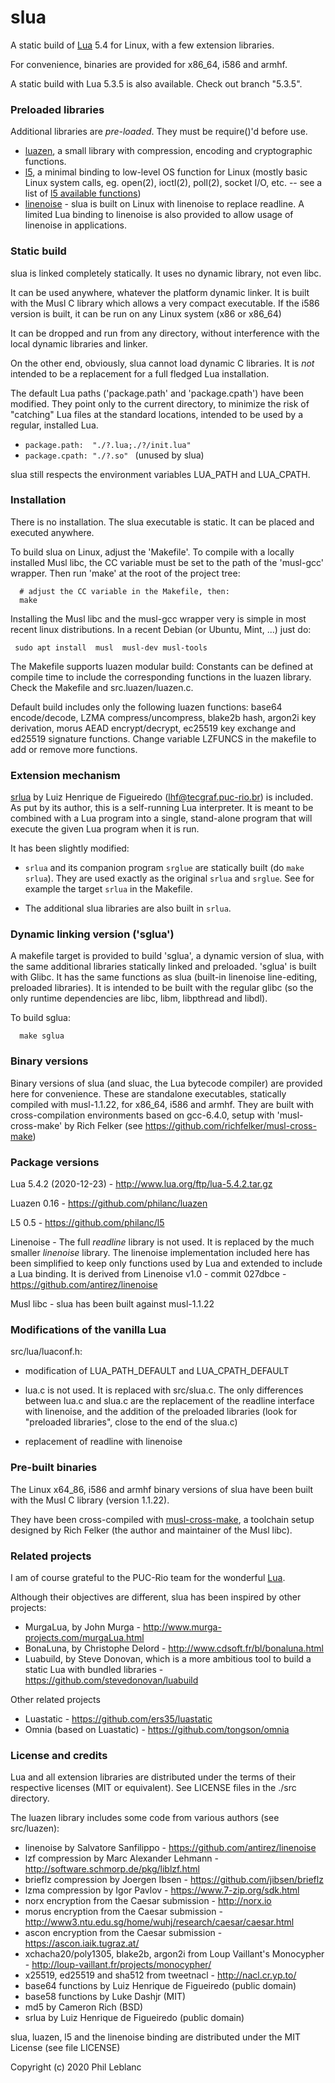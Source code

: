
# slua

A static build of [Lua](http://www.lua.org/) 5.4 for Linux, with a few extension libraries.

For convenience, binaries are provided for x86_64, i586 and armhf.

A static build with Lua 5.3.5 is also available. Check out branch "5.3.5".

### Preloaded libraries

Additional libraries are *pre-loaded*. They must be require()'d before use.

- [luazen](https://github.com/philanc/luazen), a small library with compression, encoding and cryptographic functions.
- [l5](https://github.com/philanc/l5), a minimal binding to low-level OS function for Linux (mostly basic Linux system calls, eg. open(2), ioctl(2), poll(2), socket I/O, etc. -- see a list of [l5 available functions](https://github.com/philanc/l5#available-functions))
- [linenoise](src/linenoise.md) - slua is built on Linux with linenoise to replace readline. A limited Lua binding to linenoise is also provided to allow usage of linenoise in applications.

### Static build

slua is linked completely statically. It uses no dynamic library, not even libc.  

It can be used anywhere, whatever the platform dynamic linker. It is built with the Musl C library which allows a very compact executable. If the i586 version is built, it can be run on any Linux system (x86 or x86_64)

It can be dropped and run from any directory, without interference with the local dynamic libraries and linker.  

On the other end, obviously, slua cannot load dynamic C libraries. It is *not* intended to be a replacement for a full fledged Lua installation.

The default Lua paths ('package.path' and 'package.cpath') have been modified. They point only to the current directory, to minimize the risk of "catching" Lua files at the standard locations, intended to be used by a regular, installed Lua.

* `package.path:  "./?.lua;./?/init.lua" `
* `package.cpath: "./?.so" ` (unused by slua)

slua still respects the environment variables LUA_PATH and LUA_CPATH.

### Installation

There is no installation. The slua executable is static. It can be placed and executed anywhere. 

To build slua on Linux, adjust the 'Makefile'. To compile with a locally installed Musl libc, the CC variable must be set to the path of the 'musl-gcc' wrapper. Then run 'make' at the root of the project tree:
```
  # adjust the CC variable in the Makefile, then:
  make
```

Installing the Musl libc and the musl-gcc wrapper very is simple in most recent linux distributions. In a recent Debian (or Ubuntu, Mint, ...) just do:
```
 sudo apt install  musl  musl-dev musl-tools
 ```
 
The Makefile supports luazen modular build:  Constants can be defined at compile time to include the corresponding functions in the luazen library. Check the Makefile and src.luazen/luazen.c.

Default build includes only the following luazen functions: base64 encode/decode, LZMA compress/uncompress, blake2b hash, argon2i key derivation, morus AEAD encrypt/decrypt, ec25519 key exchange and ed25519 signature functions. Change variable LZFUNCS in the makefile to add or remove more functions.

### Extension mechanism

[srlua](https://webserver2.tecgraf.puc-rio.br/~lhf/ftp/lua/#srlua) by Luiz Henrique de Figueiredo (lhf@tecgraf.puc-rio.br) is included. As put by its author, this is a self-running Lua interpreter.  It is meant to be combined with
a Lua program  into a single, stand-alone program that  will execute the
given Lua program when it is run.

It has been slightly modified:

* `srlua` and its companion program `srglue` are statically built (do `make srlua`). They are used exactly as the original `srlua` and `srglue`. See for example the target `srlua` in the Makefile.

* The additional slua libraries are also built in `srlua`.

### Dynamic linking version ('sglua')

A makefile target is provided to build 'sglua', a dynamic version of slua, with the same additional libraries statically linked and preloaded.  'sglua' is built with Glibc. It has the same functions as slua (built-in linenoise line-editing, preloaded libraries). It is intended to be built with the regular glibc (so the only runtime dependencies are libc, libm, libpthread and libdl). 

To build sglua:
```
  make sglua
```

### Binary versions

Binary versions of slua (and sluac, the Lua bytecode compiler) are provided here for convenience. These are standalone executables, statically compiled with musl-1.1.22, for x86_64, i586 and armhf. They are built with cross-compilation environments based on gcc-6.4.0, setup with 'musl-cross-make' by Rich Felker (see https://github.com/richfelker/musl-cross-make)

### Package versions

Lua 5.4.2 (2020-12-23) - http://www.lua.org/ftp/lua-5.4.2.tar.gz

Luazen 0.16 - https://github.com/philanc/luazen

L5 0.5 - https://github.com/philanc/l5

Linenoise - The full *readline* library is not used. It is replaced by the much smaller *linenoise* library.  The linenoise implementation included here has been simplified to keep only functions used by Lua and extended to include a Lua binding. It is derived from Linenoise v1.0 - commit 027dbce - https://github.com/antirez/linenoise

Musl libc - slua has been built against musl-1.1.22

### Modifications of the vanilla Lua

src/lua/luaconf.h:
- modification of LUA_PATH_DEFAULT and LUA_CPATH_DEFAULT

- lua.c is not used. It is replaced with src/slua.c. The only differences between lua.c and slua.c are the replacement of the readline interface with linenoise, and the addition of the preloaded libraries (look for "preloaded libraries", close to the end of the slua.c)

- replacement of readline with linenoise

### Pre-built binaries

The Linux  x64_86, i586 and armhf binary versions of  slua have been built with the Musl C library (version 1.1.22).

They have been cross-compiled with [musl-cross-make](https://github.com/richfelker/musl-cross-make), 
a toolchain setup designed by Rich Felker (the author and maintainer of the Musl libc).


### Related projects

I am of course grateful to the PUC-Rio team for the wonderful [Lua](http://www.lua.org/).

Although their objectives are different, slua has been inspired by other projects:
- MurgaLua, by John Murga - http://www.murga-projects.com/murgaLua.html
- BonaLuna, by Christophe Delord - http://www.cdsoft.fr/bl/bonaluna.html
- Luabuild, by Steve Donovan, which is a more ambitious tool to build a static Lua with bundled libraries - https://github.com/stevedonovan/luabuild

Other related projects
- Luastatic -  https://github.com/ers35/luastatic
- Omnia (based on Luastatic) - https://github.com/tongson/omnia

### License and credits

Lua and all extension libraries are distributed under the terms of their respective licenses (MIT or equivalent). See LICENSE files in the ./src directory.

The luazen library includes some code from various authors (see src/luazen):
- linenoise by Salvatore Sanfilippo - https://github.com/antirez/linenoise
- lzf compression by Marc Alexander Lehmann - http://software.schmorp.de/pkg/liblzf.html
- brieflz compression by Joergen Ibsen - https://github.com/jibsen/brieflz
- lzma compression by Igor Pavlov - https://www.7-zip.org/sdk.html
- norx encryption from the Caesar submission - http://norx.io
- morus encryption from the Caesar submission - http://www3.ntu.edu.sg/home/wuhj/research/caesar/caesar.html
- ascon encryption from the Caesar submission - https://ascon.iaik.tugraz.at/
- xchacha20/poly1305, blake2b, argon2i from Loup Vaillant's Monocypher - http://loup-vaillant.fr/projects/monocypher/
- x25519, ed25519 and sha512 from tweetnacl - http://nacl.cr.yp.to/ 
- base64 functions by Luiz Henrique de Figueiredo (public domain)
- base58 functions by Luke Dashjr (MIT)
- md5 by Cameron Rich (BSD)
- srlua by Luiz Henrique de Figueiredo (public domain)

slua, luazen, l5 and the linenoise binding are distributed under the MIT License (see file LICENSE)

Copyright (c) 2020  Phil Leblanc 



